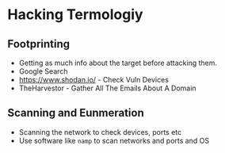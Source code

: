 # Hacking Termologiy

## Footprinting
* Getting as much info about the target before attacking them.
* Google Search 
* https://www.shodan.io/ - Check Vuln Devices
* TheHarvestor - Gather All The Emails About A Domain

## Scanning and Eunmeration
* Scanning the network to check devices, ports etc
* Use software like `namp` to scan networks and ports and OS
